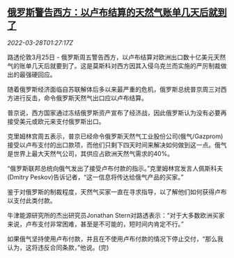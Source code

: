 <!--1648431063000-->
[俄罗斯警告西方：以卢布结算的天然气账单几天后就到了](https://cn.reuters.com/article/russia-west-natural-gas-rouble-0328-idCNKCS2LP03T)
------

<div><i>2022-03-28T01:27:17Z</i></div><p>路透伦敦3月25日 - 俄罗斯周五警告西方，以卢布结算对欧洲出口数十亿美元天然气的账单几天后就要到了。这是莫斯科对西方因其入侵乌克兰而实施的严厉制裁做出的最强硬回应。</p><p>随着俄罗斯经济面临自苏联解体后多以来最严重的危机，俄罗斯总统普京周三对西方进行反击，命令俄罗斯天然气出口应以卢布结算。</p><p>普京说，西方国家通过冻结俄罗斯资产宣布了经济战，因此俄罗斯认为没有必要再接受美元或欧元来支付俄罗斯出口。</p><p>克里姆林宫周五表示，普京已经命令俄罗斯天然气工业股份公司(俄气/Gazprom)接受以卢布支付的出口款项，而他们只剩下四天时间来解决如何做到这一点。俄气是世界上最大天然气公司，其供应占欧洲天然气需求的40%。</p><p>“俄罗斯联邦总统向俄气发出了接受卢布付款的指示。”克里姆林宫发言人佩斯科夫(Dmitry Peskov)告诉记者，“这一信息将传达给俄气产品的买家。”</p><p>鉴于对俄罗斯的制裁程度，天然气买家一直在寻求指导，以了解他们如何获得卢布以支付此类付款。</p><p>牛津能源研究所的杰出研究员Jonathan Stern对路透表示：“对于大多数欧洲买家来说，卢布支付非常困难，甚至是不可能的，短时间内肯定不行。”</p><p>如果俄气坚持使用卢布付款，并且在不使用卢布付款的情况下停止交付，“那么我认为，这将违反合同条款，”他说。(完)</p>

